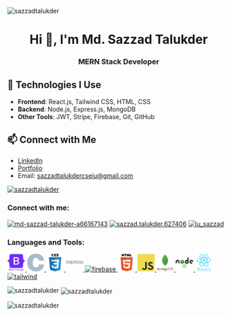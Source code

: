 <p align="left"> <img src="https://komarev.com/ghpvc/?username=sazzadtalukder&label=Profile%20views&color=0e75b6&style=flat" alt="sazzadtalukder" /> </p>
<h1 align="center">Hi 👋, I'm Md. Sazzad Talukder</h1>
<h3 align="center">MERN Stack Developer</h3>

  ## 🔧 Technologies I Use
- **Frontend**: React.js, Tailwind CSS, HTML, CSS
- **Backend**: Node.js, Express.js, MongoDB 
- **Other Tools**: JWT, Stripe, Firebase, Git, GitHub


## 📫 Connect with Me
- [LinkedIn](https://www.linkedin.com/in/md-sazzad-talukder-a66167143/)
- [Portfolio](https://sazzadtalukderportfolio.netlify.app/)
- Email: sazzadtalukdercseiu@gmail.com



<p align="left"> <a href="https://github.com/ryo-ma/github-profile-trophy"><img src="https://github-profile-trophy.vercel.app/?username=sazzadtalukder" alt="sazzadtalukder" /></a> </p>

<h3 align="left">Connect with me:</h3>
<p align="left">
<a href="https://linkedin.com/in/md-sazzad-talukder-a66167143" target="blank"><img align="center" src="https://raw.githubusercontent.com/rahuldkjain/github-profile-readme-generator/master/src/images/icons/Social/linked-in-alt.svg" alt="md-sazzad-talukder-a66167143" height="30" width="40" /></a>
<a href="https://fb.com/sazzad.talukder.627406" target="blank"><img align="center" src="https://raw.githubusercontent.com/rahuldkjain/github-profile-readme-generator/master/src/images/icons/Social/facebook.svg" alt="sazzad.talukder.627406" height="30" width="40" /></a>
<a href="https://codeforces.com/profile/iu_sazzad" target="blank"><img align="center" src="https://raw.githubusercontent.com/rahuldkjain/github-profile-readme-generator/master/src/images/icons/Social/codeforces.svg" alt="iu_sazzad" height="30" width="40" /></a>
</p>

<h3 align="left">Languages and Tools:</h3>
<p align="left"> <a href="https://getbootstrap.com" target="_blank" rel="noreferrer"> <img src="https://raw.githubusercontent.com/devicons/devicon/master/icons/bootstrap/bootstrap-plain-wordmark.svg" alt="bootstrap" width="40" height="40"/> </a> <a href="https://www.cprogramming.com/" target="_blank" rel="noreferrer"> <img src="https://raw.githubusercontent.com/devicons/devicon/master/icons/c/c-original.svg" alt="c" width="40" height="40"/> </a> <a href="https://www.w3schools.com/css/" target="_blank" rel="noreferrer"> <img src="https://raw.githubusercontent.com/devicons/devicon/master/icons/css3/css3-original-wordmark.svg" alt="css3" width="40" height="40"/> </a> <a href="https://expressjs.com" target="_blank" rel="noreferrer"> <img src="https://raw.githubusercontent.com/devicons/devicon/master/icons/express/express-original-wordmark.svg" alt="express" width="40" height="40"/> </a> <a href="https://firebase.google.com/" target="_blank" rel="noreferrer"> <img src="https://www.vectorlogo.zone/logos/firebase/firebase-icon.svg" alt="firebase" width="40" height="40"/> </a> <a href="https://www.w3.org/html/" target="_blank" rel="noreferrer"> <img src="https://raw.githubusercontent.com/devicons/devicon/master/icons/html5/html5-original-wordmark.svg" alt="html5" width="40" height="40"/> </a> <a href="https://developer.mozilla.org/en-US/docs/Web/JavaScript" target="_blank" rel="noreferrer"> <img src="https://raw.githubusercontent.com/devicons/devicon/master/icons/javascript/javascript-original.svg" alt="javascript" width="40" height="40"/> </a> <a href="https://www.mongodb.com/" target="_blank" rel="noreferrer"> <img src="https://raw.githubusercontent.com/devicons/devicon/master/icons/mongodb/mongodb-original-wordmark.svg" alt="mongodb" width="40" height="40"/> </a> <a href="https://nodejs.org" target="_blank" rel="noreferrer"> <img src="https://raw.githubusercontent.com/devicons/devicon/master/icons/nodejs/nodejs-original-wordmark.svg" alt="nodejs" width="40" height="40"/> </a> <a href="https://reactjs.org/" target="_blank" rel="noreferrer"> <img src="https://raw.githubusercontent.com/devicons/devicon/master/icons/react/react-original-wordmark.svg" alt="react" width="40" height="40"/> </a> <a href="https://tailwindcss.com/" target="_blank" rel="noreferrer"> <img src="https://www.vectorlogo.zone/logos/tailwindcss/tailwindcss-icon.svg" alt="tailwind" width="40" height="40"/> </a> </p>

<p><img align="left" src="https://github-readme-stats.vercel.app/api/top-langs?username=sazzadtalukder&show_icons=true&locale=en&layout=compact" alt="sazzadtalukder" /></p>

<p>&nbsp;<img align="center" src="https://github-readme-stats.vercel.app/api?username=sazzadtalukder&show_icons=true&locale=en" alt="sazzadtalukder" /></p>

<p><img align="center" src="https://github-readme-streak-stats.herokuapp.com/?user=sazzadtalukder&" alt="sazzadtalukder" /></p>
